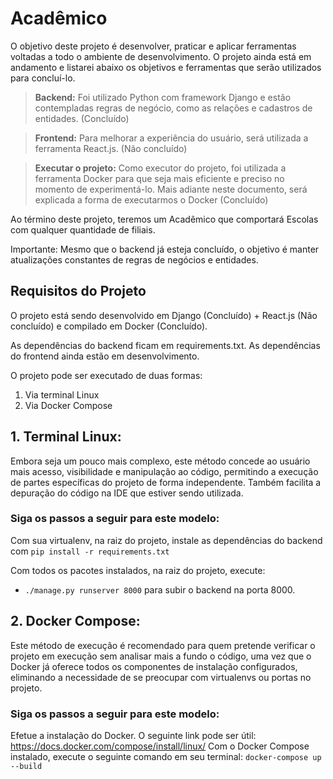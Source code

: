 # Acadêmico

O objetivo deste projeto é desenvolver, praticar e aplicar ferramentas voltadas a todo o ambiente de desenvolvimento. O projeto ainda está em andamento e listarei abaixo os objetivos e ferramentas que serão utilizados para concluí-lo.

> **Backend:** Foi utilizado Python com framework Django e estão contempladas regras de negócio, como as relações e cadastros de entidades. (Concluído)

> **Frontend:** Para melhorar a experiência do usuário, será utilizada a ferramenta React.js. (Não concluído)

> **Executar o projeto:** Como executor do projeto, foi utilizada a ferramenta Docker para que seja mais eficiente e preciso no momento de experimentá-lo. Mais adiante neste documento, será explicada a forma de executarmos o Docker (Concluído)

Ao término deste projeto, teremos um Acadêmico que comportará Escolas com qualquer quantidade de filiais.

Importante: Mesmo que o backend já esteja concluído, o objetivo é manter atualizações constantes de regras de negócios e entidades.

## Requisitos do Projeto

O projeto está sendo desenvolvido em Django (Concluído) + React.js (Não concluído) e compilado em Docker (Concluído).

As dependências do backend ficam em requirements.txt.
As dependências do frontend ainda estão em desenvolvimento.

O projeto pode ser executado de duas formas:
1. Via terminal Linux
2. Via Docker Compose

## 1. Terminal Linux:

Embora seja um pouco mais complexo, este método concede ao usuário mais acesso, visibilidade e manipulação ao código, permitindo a execução de partes específicas do projeto de forma independente. Também facilita a depuração do código na IDE que estiver sendo utilizada.

### Siga os passos a seguir para este modelo:

Com sua virtualenv, na raiz do projeto, instale as dependências do backend com
`pip install -r requirements.txt`

Com todos os pacotes instalados, na raiz do projeto, execute:
- `./manage.py runserver 8000` para subir o backend na porta 8000.

## 2. Docker Compose:

Este método de execução é recomendado para quem pretende verificar o projeto em execução sem analisar mais a fundo o código, uma vez que o Docker já oferece todos os componentes de instalação configurados, eliminando a necessidade de se preocupar com virtualenvs ou portas no projeto.

### Siga os passos a seguir para este modelo:

Efetue a instalação do Docker. O seguinte link pode ser útil: https://docs.docker.com/compose/install/linux/
Com o Docker Compose instalado, execute o seguinte comando em seu terminal: `docker-compose up --build`
